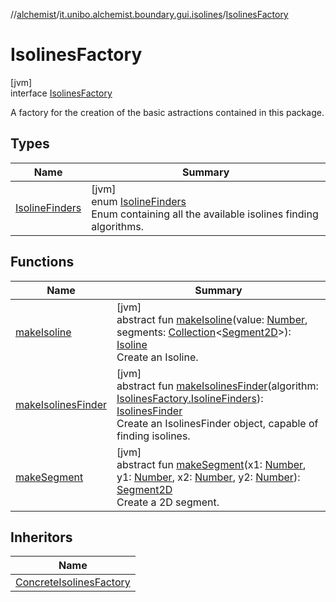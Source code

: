 //[alchemist](../../../index.md)/[it.unibo.alchemist.boundary.gui.isolines](../index.md)/[IsolinesFactory](index.md)

# IsolinesFactory

[jvm]\
interface [IsolinesFactory](index.md)

A factory for the creation of the basic astractions contained in this package.

## Types

| Name | Summary |
|---|---|
| [IsolineFinders](-isoline-finders/index.md) | [jvm]<br>enum [IsolineFinders](-isoline-finders/index.md)<br>Enum containing all the available isolines finding algorithms. |

## Functions

| Name | Summary |
|---|---|
| [makeIsoline](make-isoline.md) | [jvm]<br>abstract fun [makeIsoline](make-isoline.md)(value: [Number](https://docs.oracle.com/javase/8/docs/api/java/lang/Number.html), segments: [Collection](https://docs.oracle.com/javase/8/docs/api/java/util/Collection.html)<[Segment2D](../-segment2-d/index.md)>): [Isoline](../-isoline/index.md)<br>Create an Isoline. |
| [makeIsolinesFinder](make-isolines-finder.md) | [jvm]<br>abstract fun [makeIsolinesFinder](make-isolines-finder.md)(algorithm: [IsolinesFactory.IsolineFinders](-isoline-finders/index.md)): [IsolinesFinder](../-isolines-finder/index.md)<br>Create an IsolinesFinder object, capable of finding isolines. |
| [makeSegment](make-segment.md) | [jvm]<br>abstract fun [makeSegment](make-segment.md)(x1: [Number](https://docs.oracle.com/javase/8/docs/api/java/lang/Number.html), y1: [Number](https://docs.oracle.com/javase/8/docs/api/java/lang/Number.html), x2: [Number](https://docs.oracle.com/javase/8/docs/api/java/lang/Number.html), y2: [Number](https://docs.oracle.com/javase/8/docs/api/java/lang/Number.html)): [Segment2D](../-segment2-d/index.md)<br>Create a 2D segment. |

## Inheritors

| Name |
|---|
| [ConcreteIsolinesFactory](../-concrete-isolines-factory/index.md) |
